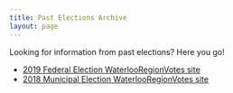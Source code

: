 ```yaml
---
title: Past Elections Archive
layout: page
---
```


<div class="standout-box blue full-width no-margin-top">
  <div class="header big-text" data-aos="fade-left">
    Looking for information from past elections? Here you go!
  </div><div>

<ul>
  <li><a href="https://civictechwr.github.io/WRVotesFed">2019 Federal
  Election WaterlooRegionVotes site</a></li>
  <li><a href="https://civictechwr.github.io/WRvotes">2018 Municipal
  Election WaterlooRegionVotes site</a></li>
</ul>

